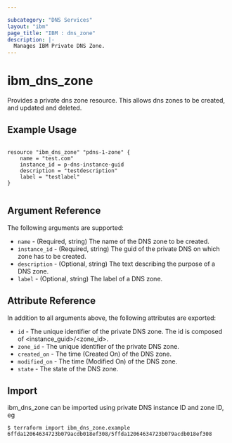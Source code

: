 ```yaml
---

subcategory: "DNS Services"
layout: "ibm"
page_title: "IBM : dns_zone"
description: |-
  Manages IBM Private DNS Zone.
---
```


# ibm\_dns_zone

Provides a private dns zone resource. This allows dns zones to be created, and updated and deleted.

## Example Usage

```hcl

resource "ibm_dns_zone" "pdns-1-zone" {
    name = "test.com"
    instance_id = p-dns-instance-guid
    description = "testdescription"
    label = "testlabel"
}


```

## Argument Reference

The following arguments are supported:

* `name` - (Required, string) The name of the DNS zone to be created.
* `instance_id` - (Required, string) The guid of the private DNS on which zone has to be created. 
* `description` - (Optional, string) The text describing the purpose of a DNS zone.
* `label` -  (Optional, string) The label of a DNS zone.

## Attribute Reference

In addition to all arguments above, the following attributes are exported:

* `id` - The unique identifier of the private DNS zone. The id is composed of <instance_guid>/<zone_id>.
* `zone_id` - The unique identifier of the private DNS zone.
* `created_on` - The time (Created On) of the DNS zone. 
* `modified_on` - The time (Modified On) of the DNS zone.
* `state` - The state of the DNS zone.

## Import

ibm_dns_zone can be imported using private DNS instance ID and zone ID, eg

```
$ terraform import ibm_dns_zone.example 6ffda12064634723b079acdb018ef308/5ffda12064634723b079acdb018ef308
```

